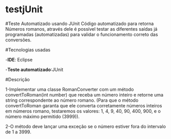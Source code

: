 # testjUnit

#Teste Automatizado usando JUnit
Código automatizado para retorna Números romanos, através dele é possível testar as diferentes saídas já programadas (automatizadas) para validar o funcionamento correto das conversões.


#Tecnologias usadas

-**IDE**: Eclipse 

-**Teste automatizado**:JUnit

#Descrição 

1-Implementar uma classe RomanConverter com um método convertToRoman(int number) que receba um número inteiro e retorne uma string correspondente ao número romano.
(Para que o método convertToRoman garanta que ele converta corretamente números inteiros em números romano, testaremos os valores: 1, 4, 9, 40, 90, 400, 900, e o número máximo permitido (3999)).

2-O método deve lançar uma exceção se o número estiver fora do intervalo de 1 a 3999.
